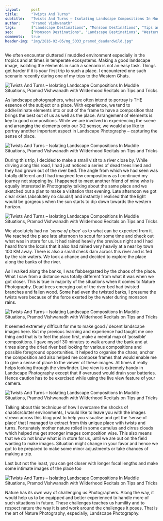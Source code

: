 ```yaml
---
layout:     post
title:      "Twists And Turns"
subtitle:   "Twists And Turns – Isolating Landscape Compositions In Muddle Situations"
author:     "Pramod Vishwanath"
tags:       ["Landscape Destinations", "Monsoon Destinations", "Tips and Tricks"]
seo:		["Monsoon Destinations", "Landscape Destinations", "WesternGhats", "Reptiles", "TheCamp", "Birding Destinations"]
comments:   true
header-img: "img/2016-02-05/mg_5033_pramod_deadandwild.jpg"
---
```


<p>
We often encounter cluttered / muddled environment especially in the tropics and at times in temperate ecosystems. Making a good landscape image, isolating the elements in such a scenario is not an easy task. Things get harder if it is your first trip to such a place. I encountered one such scenario recently during one of my trips to the Western Ghats.
</p>

<img src="{{ site.baseurl }}/img/2016-02-05/mg_5037_pramod_deadandwild2.jpg" alt="Twists And Turns – Isolating Landscape Compositions In Muddle Situations, Pramod Vishwanadh with Wilderhood Recitals on Tips and Tricks">

<p>
As landscape photographers, what we often intend to portray is THE essence of the subject or a place. With experience, we tend to add/eliminate elements into or out of the frame to have a composition that brings the best out of us as well as the place. Arrangement of elements is key to good compositions. While we are involved in experiencing the scene and arranging the elements onto our 3:2 sensor, we would also like to portray another important aspect in Landscape Photography – capturing the sense of place.
</p>

<img src="{{ site.baseurl }}/img/2016-02-05/mg_4914_pramod_orderindisorder.jpg" alt="Twists And Turns – Isolating Landscape Compositions In Muddle Situations, Pramod Vishwanadh with Wilderhood Recitals on Tips and Tricks">

<p>
During this trip, I decided to make a small visit to a river close by. While driving along this road, I had just noticed a series of dead trees lined and they had grown out of the river bed. The angle from which we had seen was totally different and I had imagined few compositions as I continued my journey not stopping by. I happened to meet another friend of mine who is equally interested in Photography talking about the same place and we sketched out a plan to make a visitation that evening. Late afternoon we got clear skies (absolutely no clouds!) and instantly I realised that the light would be gorgeous when the sun starts to dip down towards the western horizon.
</p>

<img src="{{ site.baseurl }}/img/2016-02-05/mg_5010_pramod_surreallight.jpg" alt="Twists And Turns – Isolating Landscape Compositions In Muddle Situations, Pramod Vishwanadh with Wilderhood Recitals on Tips and Tricks">

<p>
We absolutely had no <em>‘sense of place‘</em> as to what can be expected from it. We reached the place late afternoon to scout for some time and check out what was in store for us. It had rained heavily the previous night and I had heard from the locals that it also had rained very heavily at a near by town 100 KM away. There is also a small check dam across this river and is fed by the rain waters. We took a chance and decided to explore the place along the banks of the river.
</p>

<p>
As I walked along the banks, I was flabbergasted by the chaos of the place. What I saw from a distance was totally different from what it was when we got closer. This is true in majority of the situations when it comes to Nature Photography. Dead trees emerging out of the river bed had twisted branches and fallen wood. Some had even the twisted barks, I presume the twists were because of the force exerted by the water during monsoon rains.
</p>

<img src="{{ site.baseurl }}/img/2016-02-05/mg_5033_pramod_deadandwild.jpg" alt="Twists And Turns – Isolating Landscape Compositions In Muddle Situations, Pramod Vishwanadh with Wilderhood Recitals on Tips and Tricks">

<p>
It seemed extremely difficult for me to make good / decent landscape images here. But my previous learning and experience had taught me one thing and that is to feel the place first, make a mental map of ‘possible‘ compositions. I gave myself 30 minutes to walk around the bank and at times along the dried river bed looking for various compositions and possible foreground opportunities. It helped to organise the chaos, anchor the composition and also helped me compose frames that would enable me to give a sense of place to the viewer of these images. At times it really helps looking through the viewfinder. Live view is extremely handy in Landscape Photography except that if overused would drain your batteries. Hence caution has to be exercised while using the live view feature of your camera.
</p>


<img src="{{ site.baseurl }}/img/2016-02-05/mg_5037_pramod_deadandwild2.jpg" alt="Twists And Turns – Isolating Landscape Compositions In Muddle Situations, Pramod Vishwanadh with Wilderhood Recitals on Tips and Tricks">

<p>
Talking about this technique of how I overcame the shocks of chaotic/clutter environments, I would like to leave you with the images strewn across this blog post to help you visualise and get the ‘sense of place’ that I managed to extract from this unique place with twists and turns. Fortunately mother nature rolled in some cumulus and cirrus clouds which helped me get stronger images composition wise. This also means that we do not know what is in store for us, until we are out on the field wanting to make images. Situation might change in your favor and hence we got to be prepared to make some minor adjustments or take chances of making a trip.
</p>

<p>
Last but not the least, you can get closer with longer focal lengths and make some intimate images of the place too
</p>

<img src="{{ site.baseurl }}/img/2016-02-05/mg_4950_pramod_lightsandshadows.jpg" alt="Twists And Turns – Isolating Landscape Compositions In Muddle Situations, Pramod Vishwanadh with Wilderhood Recitals on Tips and Tricks">

<p>
Nature has its own way of challenging us Photographers. Along the way, it would help us to be equipped and better experienced to handle more of such situations in future. These challenges teaches us humility and to respect nature the way it is and work around the challenges it poses. That is the art of Nature Photography, especially, Landscape Photography.
</p>